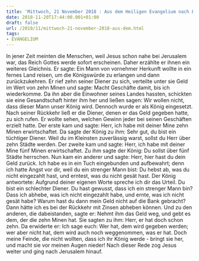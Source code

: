 ```yaml
---
title: 'Mittwoch, 21 November 2018 : Aus dem Heiligen Evangelium nach Lukas - Lk 19,11-28.'
date: 2018-11-20T17:44:00.001+01:00
draft: false
url: /2018/11/mittwoch-21-november-2018-aus-dem.html
tags: 
- EVANGELIUM
---
```


In jener Zeit meinten die Menschen, weil Jesus schon nahe bei Jerusalem war, das Reich Gottes werde sofort erscheinen. Daher erzählte er ihnen ein weiteres Gleichnis. Er sagte: Ein Mann von vornehmer Herkunft wollte in ein fernes Land reisen, um die Königswürde zu erlangen und dann zurückzukehren. Er rief zehn seiner Diener zu sich, verteilte unter sie Geld im Wert von zehn Minen und sagte: Macht Geschäfte damit, bis ich wiederkomme. Da ihn aber die Einwohner seines Landes hassten, schickten sie eine Gesandtschaft hinter ihm her und ließen sagen: Wir wollen nicht, dass dieser Mann unser König wird. Dennoch wurde er als König eingesetzt. Nach seiner Rückkehr ließ er die Diener, denen er das Geld gegeben hatte, zu sich rufen. Er wollte sehen, welchen Gewinn jeder bei seinen Geschäften erzielt hatte. Der erste kam und sagte: Herr, ich habe mit deiner Mine zehn Minen erwirtschaftet. Da sagte der König zu ihm: Sehr gut, du bist ein tüchtiger Diener. Weil du im Kleinsten zuverlässig warst, sollst du Herr über zehn Städte werden. Der zweite kam und sagte: Herr, ich habe mit deiner Mine fünf Minen erwirtschaftet. Zu ihm sagte der König: Du sollst über fünf Städte herrschen. Nun kam ein anderer und sagte: Herr, hier hast du dein Geld zurück. Ich habe es in ein Tuch eingebunden und aufbewahrt; denn ich hatte Angst vor dir, weil du ein strenger Mann bist: Du hebst ab, was du nicht eingezahlt hast, und erntest, was du nicht gesät hast. Der König antwortete: Aufgrund deiner eigenen Worte spreche ich dir das Urteil. Du bist ein schlechter Diener. Du hast gewusst, dass ich ein strenger Mann bin? Dass ich abhebe, was ich nicht eingezahlt habe, und ernte, was ich nicht gesät habe? Warum hast du dann mein Geld nicht auf die Bank gebracht? Dann hätte ich es bei der Rückkehr mit Zinsen abheben können. Und zu den anderen, die dabeistanden, sagte er: Nehmt ihm das Geld weg, und gebt es dem, der die zehn Minen hat. Sie sagten zu ihm: Herr, er hat doch schon zehn. Da erwiderte er: Ich sage euch: Wer hat, dem wird gegeben werden; wer aber nicht hat, dem wird auch noch weggenommen, was er hat. Doch meine Feinde, die nicht wollten, dass ich ihr König werde - bringt sie her, und macht sie vor meinen Augen nieder! Nach dieser Rede zog Jesus weiter und ging nach Jerusalem hinauf.